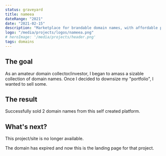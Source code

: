 ```yaml
---
status: graveyard
title: nameea
dateRange: "2021"
date: "2021-02-15"
description: "Marketplace for brandable domain names, with affordable prices"
logo: "/media/projects/logos/nameea.png"
# heroImage: '/media/projects/header.png'
tags: domains
---
```


## The goal

As an amateur domain collector/investor, I began to amass a sizable collection
of domain names. Once I decided to downsize my "portfolio", I wanted to sell
some.

## The result

Successfully sold 2 domain names from this self created platform.

## What's next?

This project/site is no longer available.

The domain has expired and now this is the landing page for that project.
